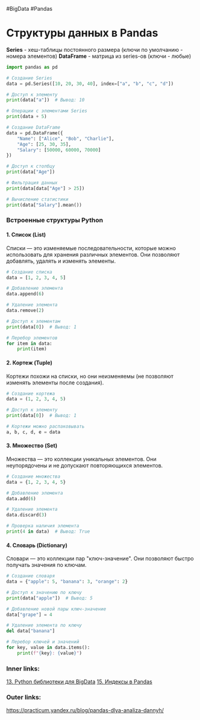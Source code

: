 #BigData #Pandas 

# Структуры данных в Pandas


**Series** - хеш-таблицы постоянного размера (ключи по умолчанию - номера элементов)
**DataFrame** - матрица из series-ов (ключи - любые)

```python
import pandas as pd

# Создание Series
data = pd.Series([10, 20, 30, 40], index=["a", "b", "c", "d"])

# Доступ к элементу
print(data["a"])  # Вывод: 10

# Операции с элементами Series
print(data + 5)

# Создание DataFrame
data = pd.DataFrame({
    "Name": ["Alice", "Bob", "Charlie"],
    "Age": [25, 30, 35],
    "Salary": [50000, 60000, 70000]
})

# Доступ к столбцу
print(data["Age"])

# Фильтрация данных
print(data[data["Age"] > 25])

# Вычисление статистики
print(data["Salary"].mean())
```

### **Встроенные структуры Python**

#### 1. **Список (List)**
Списки — это изменяемые последовательности, которые можно использовать для хранения различных элементов. Они позволяют добавлять, удалять и изменять элементы.

```python
# Создание списка
data = [1, 2, 3, 4, 5]

# Добавление элемента
data.append(6)

# Удаление элемента
data.remove(2)

# Доступ к элементам
print(data[0])  # Вывод: 1

# Перебор элементов
for item in data:
    print(item)
```

#### 2. **Кортеж (Tuple)**
Кортежи похожи на списки, но они неизменяемы (не позволяют изменять элементы после создания).

```python
# Создание кортежа
data = (1, 2, 3, 4, 5)

# Доступ к элементу
print(data[0])  # Вывод: 1

# Кортежи можно распаковывать
a, b, c, d, e = data
```

#### 3. **Множество (Set)**
Множества — это коллекции уникальных элементов. Они неупорядочены и не допускают повторяющихся элементов.

```python
# Создание множества
data = {1, 2, 3, 4, 5}

# Добавление элемента
data.add(6)

# Удаление элемента
data.discard(3)

# Проверка наличия элемента
print(4 in data)  # Вывод: True
```

#### 4. **Словарь (Dictionary)**
Словари — это коллекции пар "ключ-значение". Они позволяют быстро получать значения по ключам.

```python
# Создание словаря
data = {"apple": 5, "banana": 3, "orange": 2}

# Доступ к значению по ключу
print(data["apple"])  # Вывод: 5

# Добавление новой пары ключ-значение
data["grape"] = 4

# Удаление элемента по ключу
del data["banana"]

# Перебор ключей и значений
for key, value in data.items():
    print(f"{key}: {value}")
```


### Inner links:
[13. Python библиотеки для BigData](2.%20Knowledge/IT%20продукты/Big%20Data/13.%20Python%20библиотеки%20для%20BigData.md)
[15. Индексы в Pandas](2.%20Knowledge/IT%20продукты/Big%20Data/15.%20Индексы%20в%20Pandas.md)

### Outer links:
https://practicum.yandex.ru/blog/pandas-dlya-analiza-dannyh/